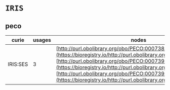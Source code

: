 # `IRIS`
## peco
| curie    |   usages | nodes                                                                                                                                                                                                                                                                                                                                                   |
|----------|----------|---------------------------------------------------------------------------------------------------------------------------------------------------------------------------------------------------------------------------------------------------------------------------------------------------------------------------------------------------------|
| IRIS:SES |        3 | [http://purl.obolibrary.org/obo/PECO:0007385](https://bioregistry.io/http://purl.obolibrary.org/obo/PECO:0007385), [http://purl.obolibrary.org/obo/PECO:0007391](https://bioregistry.io/http://purl.obolibrary.org/obo/PECO:0007391), [http://purl.obolibrary.org/obo/PECO:0007392](https://bioregistry.io/http://purl.obolibrary.org/obo/PECO:0007392) |
